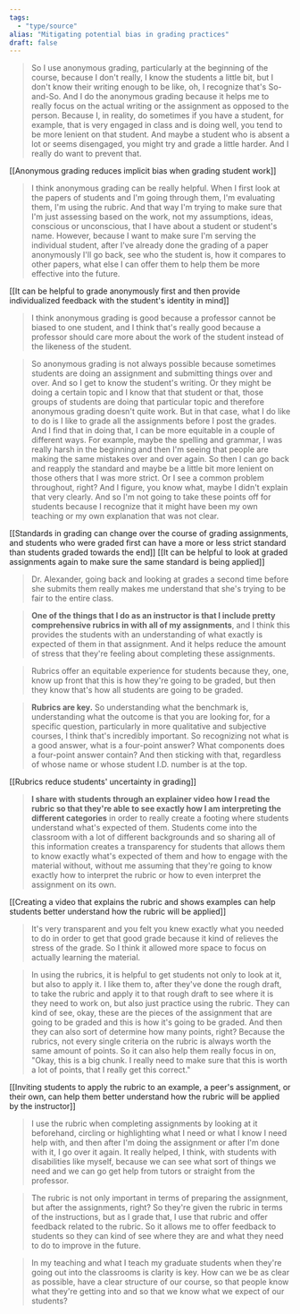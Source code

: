 ```yaml
---
tags:
  - "type/source"
alias: "Mitigating potential bias in grading practices"
draft: false
---
```

> So I use anonymous grading, particularly at the beginning of the course, because I don't really, I know the students a little bit, but I don't know their writing enough to be like, oh, I recognize that's So-and-So. And I do the anonymous grading because it helps me to really focus on the actual writing or the assignment as opposed to the person. Because I, in reality, do sometimes if you have a student, for example, that is very engaged in class and is doing well, you tend to be more lenient on that student. And maybe a student who is absent a lot or seems disengaged, you might try and grade a little harder. And I really do want to prevent that. 

[[Anonymous grading reduces implicit bias when grading student work]]

> I think anonymous grading can be really helpful. When I first look at the papers of students and I'm going through them, I'm evaluating them, I'm using the rubric. And that way I'm trying to make sure that I'm just assessing based on the work, not my assumptions, ideas, conscious or unconscious, that I have about a student or student's name. However, because I want to make sure I'm serving the individual student, after I've already done the grading of a paper anonymously I'll go back, see who the student is, how it compares to other papers, what else I can offer them to help them be more effective into the future.  

[[It can be helpful to grade anonymously first and then provide individualized feedback with the student's identity in mind]]

> I think anonymous grading is good because a professor cannot be biased to one student, and I think that's really good because a professor should care more about the work of the student instead of the likeness of the student.  

> So anonymous grading is not always possible because sometimes students are doing an assignment and submitting things over and over. And so I get to know the student's writing. Or they might be doing a certain topic and I know that that student or that, those groups of students are doing that particular topic and therefore anonymous grading doesn't quite work. But in that case, what I do like to do is I like to grade all the assignments before I post the grades. And I find that in doing that, I can be more equitable in a couple of different ways. For example, maybe the spelling and grammar, I was really harsh in the beginning and then I'm seeing that people are making the same mistakes over and over again. So then I can go back and reapply the standard and maybe be a little bit more lenient on those others that I was more strict. Or I see a common problem throughout, right? And I figure, you know what, maybe I didn't explain that very clearly. And so I'm not going to take these points off for students because I recognize that it might have been my own teaching or my own explanation that was not clear.  

[[Standards in grading can change over the course of grading assignments, and students who were graded first can have a more or less strict standard than students graded towards the end]]
[[It can be helpful to look at graded assignments again to make sure the same standard is being applied]]

> Dr. Alexander, going back and looking at grades a second time before she submits them really makes me understand that she's trying to be fair to the entire class. 

> **One of the things that I do as an instructor is that I include pretty comprehensive rubrics in with all of my assignments**, and I think this provides the students with an understanding of what exactly is expected of them in that assignment. And it helps reduce the amount of stress that they're feeling about completing these assignments.  

> Rubrics offer an equitable experience for students because they, one, know up front that this is how they're going to be graded, but then they know that's how all students are going to be graded.

> **Rubrics are key.** So understanding what the benchmark is, understanding what the outcome is that you are looking for, for a specific question, particularly in more qualitative and subjective courses, I think that's incredibly important. So recognizing not what is a good answer, what is a four-point answer? What components does a four-point answer contain? And then sticking with that, regardless of whose name or whose student I.D. number is at the top. 

[[Rubrics reduce students' uncertainty in grading]]

> **I share with students through an explainer video how I read the rubric so that they're able to see exactly how I am interpreting the different categories** in order to really create a footing where students understand what's expected of them. Students come into the classroom with a lot of different backgrounds and so sharing all of this information creates a transparency for students that allows them to know exactly what's expected of them and how to engage with the material without, without me assuming that they're going to know exactly how to interpret the rubric or how to even interpret the assignment on its own. 

[[Creating a video that explains the rubric and shows examples can help students better understand how the rubric will be applied]]

> It's very transparent and you felt you knew exactly what you needed to do in order to get that good grade because it kind of relieves the stress of the grade. So I think it allowed more space to focus on actually learning the material. 

> In using the rubrics, it is helpful to get students not only to look at it, but also to apply it. I like them to, after they've done the rough draft, to take the rubric and apply it to that rough draft to see where it is they need to work on, but also just practice using the rubric. They can kind of see, okay, these are the pieces of the assignment that are going to be graded and this is how it's going to be graded. And then they can also sort of determine how many points, right? Because the rubrics, not every single criteria on the rubric is always worth the same amount of points. So it can also help them really focus in on, "Okay, this is a big chunk. I really need to make sure that this is worth a lot of points, that I really get this correct." 

[[Inviting students to apply the rubric to an example, a peer's assignment, or their own, can help them better understand how the rubric will be applied by the instructor]]

> I use the rubric when completing assignments by looking at it beforehand, circling or highlighting what I need or what I know I need help with, and then after I'm doing the assignment or after I'm done with it, I go over it again. It really helped, I think, with students with disabilities like myself, because we can see what sort of things we need and we can go get help from tutors or straight from the professor.  

> The rubric is not only important in terms of preparing the assignment, but after the assignments, right? So they're given the rubric in terms of the instructions, but as I grade that, I use that rubric and offer feedback related to the rubric. So it allows me to offer feedback to students so they can kind of see where they are and what they need to do to improve in the future. 

> In my teaching and what I teach my graduate students when they're going out into the classrooms is clarity is key. How can we be as clear as possible, have a clear structure of our course, so that people know what they're getting into and so that we know what we expect of our students?